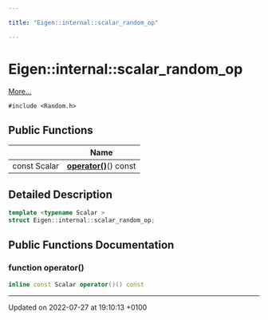 ```yaml
---

title: "Eigen::internal::scalar_random_op"

---
```


# Eigen::internal::scalar_random_op



 [More...](#detailed-description)


`#include <Random.h>`

## Public Functions

|                | Name           |
| -------------- | -------------- |
| const Scalar | **[operator()](http://example.org/classes/structeigen_1_1internal_1_1scalar__random__op/#function-operator())**() const |

## Detailed Description

```cpp
template <typename Scalar >
struct Eigen::internal::scalar_random_op;
```

## Public Functions Documentation

### function operator()

```cpp
inline const Scalar operator()() const
```


-------------------------------

Updated on 2022-07-27 at 19:10:13 +0100